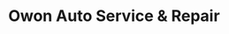 ---
title: "Owon Auto Service & Repair"
url: /silverwater/owon-auto-service-und-repair/
shop: Autowerkstatt
---